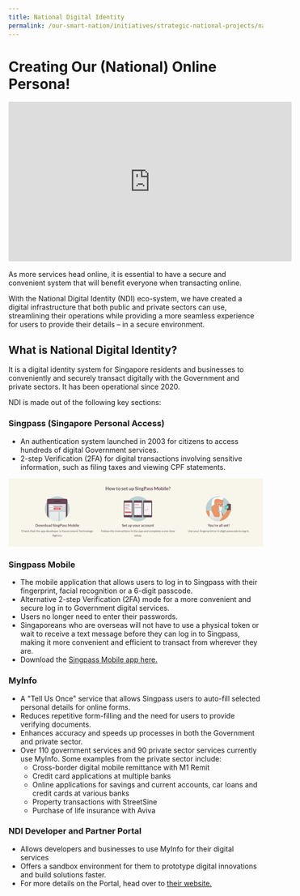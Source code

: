 ```yaml
---
title: National Digital Identity 
permalink: /our-smart-nation/initiatives/strategic-national-projects/national-digital-identity
---
```


# Creating Our (National) Online Persona! 

<iframe width="560" height="315" src="https://www.youtube.com/embed/bdiSXeQ2i5s" frameborder="0" allow="accelerometer; autoplay; clipboard-write; encrypted-media; gyroscope; picture-in-picture" allowfullscreen></iframe>

As more services head online, it is essential to have a secure and convenient system that will benefit everyone when transacting online. 

With the National Digital Identity (NDI) eco-system, we have created a digital infrastructure that both public and private sectors can use, streamlining their operations while providing a more seamless experience for users to provide their details – in a secure environment.

## What is National Digital Identity?

It is a digital identity system for Singapore residents and businesses to conveniently and securely transact digitally with the Government and private sectors. It has been operational since 2020. 

NDI is made out of the following key sections:  

### Singpass (Singapore Personal Access)

- An authentication system launched in 2003 for citizens to access hundreds of digital Government services.
- 2-step Verification (2FA) for digital transactions involving sensitive information, such as filing taxes and viewing CPF statements.

![SingPass mobile app setup](/images/our-smart-nation/Initiatives/SingPass-mobile-setup.png)

### Singpass Mobile

- The mobile application that allows users to log in to Singpass with their fingerprint, facial recognition or a 6-digit passcode.
- Alternative 2-step Verification (2FA) mode for a more convenient and secure log in to Government digital services.
- Users no longer need to enter their passwords.
- Singaporeans who are overseas will not have to use a physical token or wait to receive a text message before they can log in to Singpass, making it more convenient and efficient to transact from wherever they are. 
- Download the <a href="https://app.singpass.gov.sg/" target="_blank">Singpass Mobile app here.</a> 

### MyInfo

- A "Tell Us Once" service that allows Singpass users to auto-fill selected personal details for online forms.
- Reduces repetitive form-filling and the need for users to provide verifying documents.
- Enhances accuracy and speeds up processes in both the Government and private sector.
- Over 110 government services and 90 private sector services currently use MyInfo. Some examples from the private sector include:
  - Cross-border digital mobile remittance with M1 Remit
  - Credit card applications at multiple banks
  - Online applications for savings and current accounts, car loans and credit cards at various banks 
  - Property transactions with StreetSine
  - Purchase of life insurance with Aviva
 
### NDI Developer and Partner Portal

- Allows developers and businesses to use MyInfo for their digital services
- Offers a sandbox environment for them to prototype digital innovations and build solutions faster.
- For more details on the Portal, head over to <a href="https://www.ndi-api.gov.sg/" target="_blank">their website.</a>

